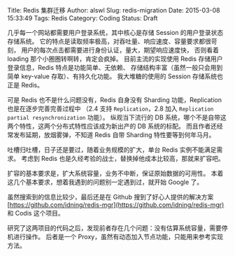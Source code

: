 Title: Redis 集群迁移
Author: alswl
Slug: redis-migration
Date: 2015-03-08 15:33:49
Tags: Redis
Category: Coding
Status: Draft


几乎每一个网站都需要用户登录系统，其中核心是存储 Session 的用户登录状态存储系统。
它的特点是读取频率极高，对吞吐量、响应速度、容量要求都很苛刻，
用户的每次点击都需要进行身份认证，量大，期望响应速度快，
否则看着 loading 那个小圈圈转啊转，肯定会疯掉。
目前主流的实现使用 Redis 存储用户登录信息，Redis 特点是功能简单、无依赖、
存储结构丰富（虽然一般只会用到简单 key-value 存取）、有持久化功能。
我大堆糖的使用的 Session 存储系统也正是 Redis。

可是 Redis 也不是什么问题没有，Redis 自身没有 Sharding 功能，Replication
也是在逐步完善完善过程中
（2.4 支持 `Replication`，2.8 加入 `Replication partial resynchronization` 功能）。
纵观当下流行的 DB 系统，哪个不是自带这两个特性，这两个分布式特性应该成为新出产的 DB 系统的标配。
而且作者还经常发布延期，放烟雾弹，不知道 Redis 自带 Sharding 特性要等到何年马月。

吐槽归吐槽，日子还是要过，随着业务规模的扩大，单台 Redis 实例不能满足需求。
考虑到 Redis 也是久经考验的战士，替换掉他成本比较高，那就来扩容吧。

扩容的基本要求是，扩大系统容量，业务不中断，保证原始数据的可用性。
本着这几个基本要求，想着我遇到的问题别一定遇到过，就开始 Google 了。

虽然搜索到的信息比较少，最后还是在 Github 搜到了好心人提供的解决方案
[https://github.com/idning/redis-mgr](https://github.com/idning/redis-mgr)
和 Codis 这个项目。

研究了这两项目的代码之后，发现前者存在几个问题：没有估算系统容量，需要停机进行操作。
后者是一个 Proxy，虽然有动态加入节点功能，只能用来参考实现方法。
